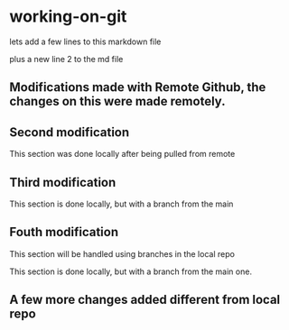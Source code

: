 # working-on-git

lets add a few lines to this markdown file

plus a new line 2 to the md file

## Modifications made with Remote Github, the changes on this were made remotely.

## Second modification

This section was done locally after being pulled from remote

## Third modification


This section is done locally, but with a branch from the main

## Fouth modification

This section will be handled using branches in the local repo

This section is done locally, but with a branch from the main one.

## A few more changes added different from local repo
